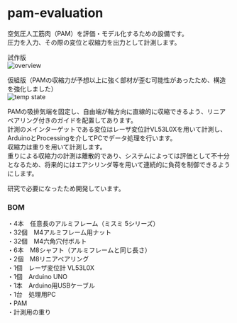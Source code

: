 # pam-evaluation

空気圧人工筋肉（PAM）を評価・モデル化するための設備です。  
圧力を入力、その際の変位と収縮力を出力として計測します。  

試作版  
![overview](https://user-images.githubusercontent.com/74394828/134211825-e05fe700-33e6-42ed-bceb-d09f076bb846.jpg)
  
仮組版（PAMの収縮力が予想以上に強く部材が歪む可能性があったため、構造を強化しました）  
![temp state](https://user-images.githubusercontent.com/74394828/134277127-4f8b86dc-471c-450f-92fd-79f1506b28e0.jpg)

PAMの吸排気端を固定し、自由端が軸方向に直線的に収縮できるよう、リニアベアリング付きのガイドを配置してあります。  
計測のメインターゲットである変位はレーザ変位計VL53L0Xを用いて計測し、ArduinoとProcessingを介してPCでデータ処理を行います。  
収縮力は重りを用いて計測します。  
重りによる収縮力の計測は離散的であり、システムによっては評価として不十分となるため、将来的にはエアシリンダ等を用いて連続的に負荷を制御できるようにします。  

研究で必要になったため開発しています。  

### BOM
・4本　任意長のアルミフレーム（ミスミ 5シリーズ）  
・32個　M4アルミフレーム用ナット  
・32個　M4六角穴付ボルト  
・6本　M8シャフト（アルミフレームと同じ長さ）  
・2個　M8リニアベアリング  
・1個　レーザ変位計 VL53L0X  
・1個　Arduino UNO  
・1本　Arduino用USBケーブル  
・1台　処理用PC  
・PAM  
・計測用の重り  
